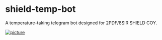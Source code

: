 # shield-temp-bot
A temperature-taking telegram bot designed for 2PDF/8SIR SHIELD COY.

[![picture](https://mermaid.ink/img/eyJjb2RlIjoic3RhdGVEaWFncmFtLXYyXG4gICAgWypdIC0tPiBTVEFSVDogSGVsbG8hXG4gICAgU1RBUlQgLS0-IEdST1VQOiBXaGljaCBncm91cCBhcmUgeW91IGluP1xuICAgIEdST1VQIC0tPiBOQU1FOiBXaGF0IGlzIHlvdXIgbmFtZT9cbiAgICBOQU1FIC0tPiBDT05GSVJNQVRJT046IElzICB0aGlzIGluZm9ybWF0aW9uIGFjY3VyYXRlP1xuICAgIENPTkZJUk1BVElPTiAtLT4gWUVTXG4gICAgQ09ORklSTUFUSU9OIC0tPiBOTyBcbiAgICBOTyAtLT4gR1JPVVBcbiAgICBZRVMgLS0-IFsqXTogU2V0LXVwIGNvbXBsZXRlZFxcbktleSBpbiB5b3VyIHRlbXBlcmF0dXJlXFxud2hlbiByZXF1aXJlZC5cbiAgICAgICAgICAgICIsIm1lcm1haWQiOnsidGhlbWUiOiJkZWZhdWx0IiwidGhlbWVWYXJpYWJsZXMiOnsibm9kZUJvcmRlciI6IiMwMDQ5OTAiLCJtYWluQmtnIjoiI2M5ZDdlNCIsIm5vZGVUZXh0Q29sb3IiOiIjMjc0MDU5IiwiZm9udEZhbWlseSI6Im1vbm9zcGFjZSIsImZvbnRTaXplIjoiMThweCJ9fSwidXBkYXRlRWRpdG9yIjpmYWxzZX0)](https://mermaid-js.github.io/mermaid-live-editor/#/edit/eyJjb2RlIjoic3RhdGVEaWFncmFtLXYyXG4gICAgWypdIC0tPiBTVEFSVDogSGVsbG8hXG4gICAgU1RBUlQgLS0-IEdST1VQOiBXaGljaCBncm91cCBhcmUgeW91IGluP1xuICAgIEdST1VQIC0tPiBOQU1FOiBXaGF0IGlzIHlvdXIgbmFtZT9cbiAgICBOQU1FIC0tPiBDT05GSVJNQVRJT046IElzICB0aGlzIGluZm9ybWF0aW9uIGFjY3VyYXRlP1xuICAgIENPTkZJUk1BVElPTiAtLT4gWUVTXG4gICAgQ09ORklSTUFUSU9OIC0tPiBOTyBcbiAgICBOTyAtLT4gR1JPVVBcbiAgICBZRVMgLS0-IFsqXTogU2V0LXVwIGNvbXBsZXRlZFxcbktleSBpbiB5b3VyIHRlbXBlcmF0dXJlXFxud2hlbiByZXF1aXJlZC5cbiAgICAgICAgICAgICIsIm1lcm1haWQiOnsidGhlbWUiOiJkZWZhdWx0IiwidGhlbWVWYXJpYWJsZXMiOnsibm9kZUJvcmRlciI6IiMwMDQ5OTAiLCJtYWluQmtnIjoiI2M5ZDdlNCIsIm5vZGVUZXh0Q29sb3IiOiIjMjc0MDU5IiwiZm9udEZhbWlseSI6Im1vbm9zcGFjZSIsImZvbnRTaXplIjoiMThweCJ9fSwidXBkYXRlRWRpdG9yIjpmYWxzZX0)
